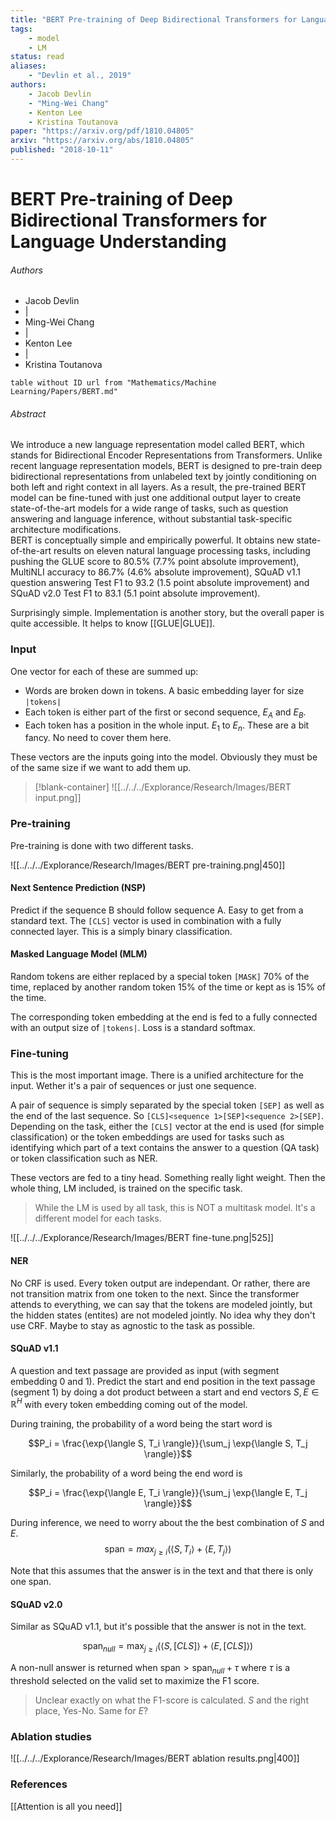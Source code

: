 ```yaml
---
title: "BERT Pre-training of Deep Bidirectional Transformers for Language Understanding"
tags:
    - model
    - LM
status: read
aliases:
    - "Devlin et al., 2019"
authors:
    - Jacob Devlin 
    - "Ming-Wei Chang" 
    - Kenton Lee 
    - Kristina Toutanova
paper: "https://arxiv.org/pdf/1810.04805"
arxiv: "https://arxiv.org/abs/1810.04805"
published: "2018-10-11"
---
```


# BERT Pre-training of Deep Bidirectional Transformers for Language Understanding
###### Authors
<ul>
<li class="author">Jacob Devlin</li>
<li class="separator author">|</li>
<li class="author">Ming-Wei Chang</li>
<li class="separator author">|</li>
<li class="author">Kenton Lee</li>
<li class="separator author">|</li>
<li class="author">Kristina Toutanova</li>
</ul>

```dataview
table without ID url from "Mathematics/Machine Learning/Papers/BERT.md"
```

###### Abstract

We introduce a new language representation model called BERT, which stands for Bidirectional Encoder Representations from Transformers. Unlike recent language representation models, BERT is designed to pre-train deep bidirectional representations from unlabeled text by jointly conditioning on both left and right context in all layers. As a result, the pre-trained BERT model can be fine-tuned with just one additional output layer to create state-of-the-art models for a wide range of tasks, such as question answering and language inference, without substantial task-specific architecture modifications.   
BERT is conceptually simple and empirically powerful. It obtains new state-of-the-art results on eleven natural language processing tasks, including pushing the GLUE score to 80.5% (7.7% point absolute improvement), MultiNLI accuracy to 86.7% (4.6% absolute improvement), SQuAD v1.1 question answering Test F1 to 93.2 (1.5 point absolute improvement) and SQuAD v2.0 Test F1 to 83.1 (5.1 point absolute improvement).

Surprisingly simple. Implementation is another story, but the overall paper is quite accessible. It helps to know [[GLUE|GLUE]].

### Input 

One vector for each of these are summed up:
- Words are broken down in tokens. A basic embedding layer for size `|tokens|`
- Each token is either part of the first or second sequence, $E_A$ and $E_B$.
- Each token has a position in the whole input. $E_1$ to $E_n$. These are a bit fancy. No need to cover them here.

These vectors are the inputs going into the model. Obviously they must be of the same size if we want to add them up.

> [!blank-container]
> ![[../../../Explorance/Research/Images/BERT input.png]]


### Pre-training
Pre-training is done with two different tasks. 

![[../../../Explorance/Research/Images/BERT pre-training.png|450]]

#### Next Sentence Prediction (NSP)

Predict if the sequence B should follow sequence A. Easy to get from a standard text. The `[CLS]` vector is used in combination with a fully connected layer. This is a simply binary classification.

#### Masked Language Model (MLM)

Random tokens are either replaced by a special token `[MASK]` 70% of the time, replaced by another random token 15% of the time or kept as is 15% of the time.

The corresponding token embedding at the end is fed to a fully connected with an output size of `|tokens|`. Loss is a standard softmax.


### Fine-tuning

This is the most important image. There is a unified architecture for the input. Wether it's a pair of sequences or just one sequence. 

A pair of sequence is simply separated by the special token `[SEP]` as well as the end of the last sequence. So `[CLS]<sequence 1>[SEP]<sequence 2>[SEP]`. Depending on the task, either the `[CLS]` vector at the end is used (for simple classification) or the token embeddings are used for tasks such as identifying which part of a text contains the answer to a question (QA task) or token classification such as NER.

These vectors are fed to a tiny head. Something really light weight. Then the whole thing, LM included, is trained on the specific task.

> While the LM is used by all task, this is NOT a multitask model. It's a different model for each tasks.

![[../../../Explorance/Research/Images/BERT fine-tune.png|525]]

#### NER
No CRF is used. Every token output are independant. Or rather, there are not transition matrix from one token to the next. Since the transformer attends to everything, we can say that the tokens are modeled jointly, but the hidden states (entites) are not modeled jointly. 
No idea why they don't use CRF. Maybe to stay as agnostic to the task as possible.

#### SQuAD v1.1

A question and text passage are provided as input (with segment embedding 0 and 1). Predict the start and end position in the text passage (segment 1) by doing a dot product between a start and end vectors $S, E \in \mathbb{R}^H$ with every token embedding coming out of the model.

During training, the probability of a word being the start word is

$$P_i = \frac{\exp{\langle S, T_i \rangle}}{\sum_j \exp{\langle S, T_j \rangle}}$$

Similarly, the probability of a word being the end word is 

$$P_i = \frac{\exp{\langle E, T_i \rangle}}{\sum_j \exp{\langle E, T_j \rangle}}$$

During inference, we need to worry about the the best combination of $S$ and $E$.
$$\text{span}=max_{j \ge i} \left( \left \langle S, T_i \right \rangle + \left \langle E, T_j \right \rangle \right)$$

Note that this assumes that the answer is in the text and that there is only one span.


#### SQuAD v2.0

Similar as SQuAD v1.1, but it's possible that the answer is not in the text.

$$\text{span}_{null}=\max_{j \ge i}\left( \left \langle S, [CLS] \right \rangle + \left \langle E, [CLS] \right \rangle \right)$$

A non-null answer is returned when $\text{span} > \text{span}_{null} + \tau$ where $\tau$ is a threshold selected on the valid set to maximize the F1 score.

> Unclear exactly on what the F1-score is calculated. $S$ and the right place, Yes-No. Same for $E$?

### Ablation studies

![[../../../Explorance/Research/Images/BERT ablation results.png|400]]


### References

[[Attention is all you need]]